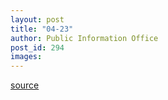 ```yaml
---
layout: post
title: "04-23"
author: Public Information Office
post_id: 294
images:
---
```



[source](http://www1.ucsc.edu/currents/00-01/04-23/ "Permalink to 04-23")
